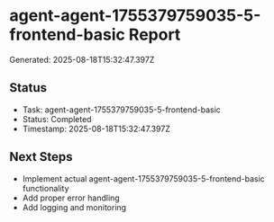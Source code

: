 # agent-agent-1755379759035-5-frontend-basic Report

Generated: 2025-08-18T15:32:47.397Z

## Status
- Task: agent-agent-1755379759035-5-frontend-basic
- Status: Completed
- Timestamp: 2025-08-18T15:32:47.397Z

## Next Steps
- Implement actual agent-agent-1755379759035-5-frontend-basic functionality
- Add proper error handling
- Add logging and monitoring
